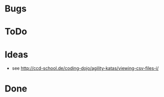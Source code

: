 ﻿# Bugs

# ToDo

# Ideas
* see http://ccd-school.de/coding-dojo/agility-katas/viewing-csv-files-i/

# Done